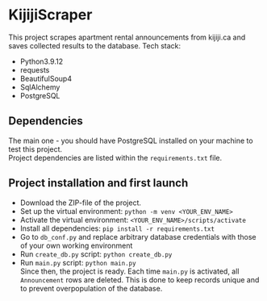 # KijijiScraper
This project scrapes apartment rental announcements from kijiji.ca and saves collected results to the database. Tech stack: <br>
- Python3.9.12
- requests
- BeautifulSoup4
- SqlAlchemy
- PostgreSQL
## Dependencies 
The main one - you should have PostgreSQL installed on your machine to test this project.<br>
Project dependencies are listed within the `requirements.txt` file.
## Project installation and first launch
- Download the ZIP-file of the project.
- Set up the virtual environment: `python -m venv <YOUR_ENV_NAME>`
- Activate the virtual environment: `<YOUR_ENV_NAME>/scripts/activate`
- Install all dependencies: `pip install -r requirements.txt`
- Go to `db_conf.py` and replace arbitrary database credentials with those of your own working environment
- Run `create_db.py` script: `python create_db.py`
- Run `main.py` script: `python main.py`<br>
Since then, the project is ready. Each time `main.py` is activated, all `Announcement` rows are deleted. This is done to keep records unique and to prevent overpopulation of the database.
